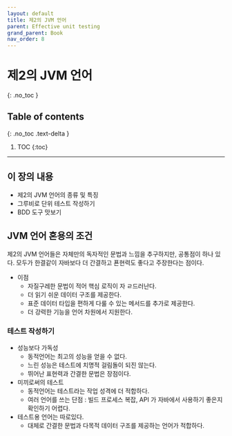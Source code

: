 ```yaml
---
layout: default
title: 제2의 JVM 언어
parent: Effective unit testing
grand_parent: Book
nav_order: 8
---
```


# 제2의 JVM 언어
{: .no_toc }

## Table of contents
{: .no_toc .text-delta }

1. TOC
{:toc}

---

## 이 장의 내용
- 제2의 JVM 언어의 종류 및 특징
- 그루비로 단위 테스트 작성하기
- BDD 도구 맛보기

## JVM 언어 혼용의 조건

제2의 JVM 언어들은 자체만의 독자적인 문법과 느낌을 추구하지만, 공통점이 하나 있다. 모두가 한결같이 자바보다 더 간결하고 푠현력도 좋다고 주장한다는 점이다.

- 이점
  - 자질구레한 문법이 적어 핵심 로직이 자 ㄹ드러난다.
  - 더 읽기 쉬운 데이터 구조를 제공한다.
  - 표준 데이터 타입을 편하게 다룰 수 있는 메서드를 추가로 제공한다.
  - 더 강력한 기능을 언어 차원에서 지원한다.

### 테스트 작성하기
- 성능보다 가독성
  - 동적언어는 최고의 성능을 얻을 수 없다.
  - 느린 성능은 테스트에 치명적 걸림돌이 되진 않는다.
  - 뛰어난 표현력과 간결한 문법은 장점이다.
- 미끼로써의 테스트
  - 동적언어는 테스트라는 작업 성격에 더 적합하다.
  - 여러 언어를 쓰는 단점 : 빌드 프로세스 복잡, API 가 자바에서 사용하기 좋은지 확인하기 어렵다.
- 테스트용 언어는 따로있다.
  - 대체로 간결한 문법과 다목적 데이터 구조를 제공하는 언어가 적합하다.
